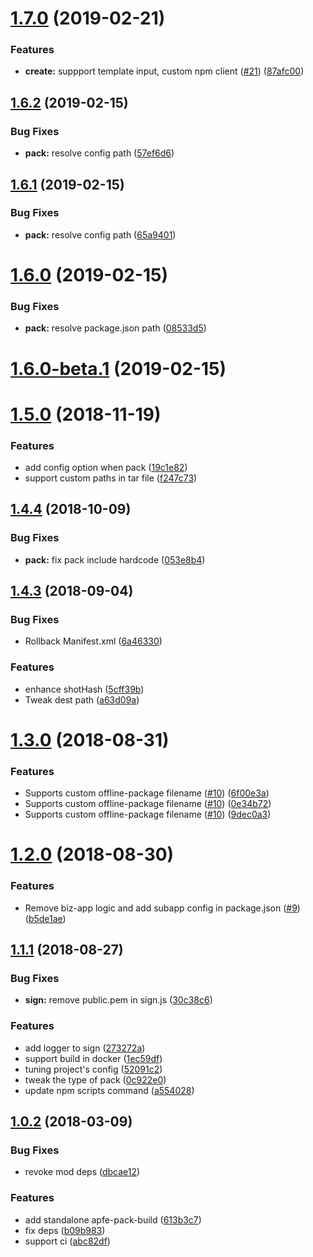 # [1.7.0](https://github.com/ant-ife/apfe-cli/compare/v1.6.2...v1.7.0) (2019-02-21)


### Features

* **create:** suppport template input, custom npm client ([#21](https://github.com/ant-ife/apfe-cli/issues/21)) ([87afc00](https://github.com/ant-ife/apfe-cli/commit/87afc00))



## [1.6.2](https://github.com/ant-ife/apfe-cli/compare/v1.6.1...v1.6.2) (2019-02-15)


### Bug Fixes

* **pack:** resolve config path ([57ef6d6](https://github.com/ant-ife/apfe-cli/commit/57ef6d6))



## [1.6.1](https://github.com/ant-ife/apfe-cli/compare/v1.6.0...v1.6.1) (2019-02-15)


### Bug Fixes

* **pack:** resolve config path ([65a9401](https://github.com/ant-ife/apfe-cli/commit/65a9401))



# [1.6.0](https://github.com/ant-ife/apfe-cli/compare/v1.6.0-beta.1...v1.6.0) (2019-02-15)


### Bug Fixes

* **pack:** resolve package.json path ([08533d5](https://github.com/ant-ife/apfe-cli/commit/08533d5))



# [1.6.0-beta.1](https://github.com/ant-ife/apfe-cli/compare/1.5.0...v1.6.0-beta.1) (2019-02-15)



# [1.5.0](https://github.com/ant-ife/apfe-cli/compare/1.4.4...1.5.0) (2018-11-19)


### Features

* add config option when pack ([19c1e82](https://github.com/ant-ife/apfe-cli/commit/19c1e82))
* support custom paths in tar file ([f247c73](https://github.com/ant-ife/apfe-cli/commit/f247c73))



## [1.4.4](https://github.com/ant-ife/apfe-cli/compare/1.4.3...1.4.4) (2018-10-09)


### Bug Fixes

* **pack:** fix pack include hardcode ([053e8b4](https://github.com/ant-ife/apfe-cli/commit/053e8b4))



## [1.4.3](https://github.com/ant-ife/apfe-cli/compare/1.4.0...1.4.3) (2018-09-04)


### Bug Fixes

* Rollback Manifest.xml ([6a46330](https://github.com/ant-ife/apfe-cli/commit/6a46330))


### Features

* enhance shotHash ([5cff39b](https://github.com/ant-ife/apfe-cli/commit/5cff39b))
* Tweak dest path ([a63d09a](https://github.com/ant-ife/apfe-cli/commit/a63d09a))



# [1.3.0](https://github.com/ant-ife/apfe-cli/compare/1.2.0...1.3.0) (2018-08-31)


### Features

* Supports custom offline-package filename ([#10](https://github.com/ant-ife/apfe-cli/issues/10)) ([6f00e3a](https://github.com/ant-ife/apfe-cli/commit/6f00e3a))
* Supports custom offline-package filename ([#10](https://github.com/ant-ife/apfe-cli/issues/10)) ([0e34b72](https://github.com/ant-ife/apfe-cli/commit/0e34b72))
* Supports custom offline-package filename ([#10](https://github.com/ant-ife/apfe-cli/issues/10)) ([9dec0a3](https://github.com/ant-ife/apfe-cli/commit/9dec0a3))



# [1.2.0](https://github.com/ant-ife/apfe-cli/compare/1.1.1...1.2.0) (2018-08-30)


### Features

* Remove biz-app logic and add subapp config in package.json ([#9](https://github.com/ant-ife/apfe-cli/issues/9)) ([b5de1ae](https://github.com/ant-ife/apfe-cli/commit/b5de1ae))



## [1.1.1](https://github.com/ant-ife/apfe-cli/compare/1.1.0...1.1.1) (2018-08-27)


### Bug Fixes

* **sign:** remove public.pem in sign.js ([30c38c6](https://github.com/ant-ife/apfe-cli/commit/30c38c6))


### Features

* add logger to sign ([273272a](https://github.com/ant-ife/apfe-cli/commit/273272a))
* support build in docker ([1ec59df](https://github.com/ant-ife/apfe-cli/commit/1ec59df))
* tuning project's config ([52091c2](https://github.com/ant-ife/apfe-cli/commit/52091c2))
* tweak the type of pack ([0c922e0](https://github.com/ant-ife/apfe-cli/commit/0c922e0))
* update npm scripts command ([a554028](https://github.com/ant-ife/apfe-cli/commit/a554028))



## [1.0.2](https://github.com/ant-ife/apfe-cli/compare/abc82df...1.0.2) (2018-03-09)


### Bug Fixes

* revoke mod deps ([dbcae12](https://github.com/ant-ife/apfe-cli/commit/dbcae12))


### Features

* add standalone apfe-pack-build ([613b3c7](https://github.com/ant-ife/apfe-cli/commit/613b3c7))
* fix deps ([b09b983](https://github.com/ant-ife/apfe-cli/commit/b09b983))
* support ci ([abc82df](https://github.com/ant-ife/apfe-cli/commit/abc82df))



